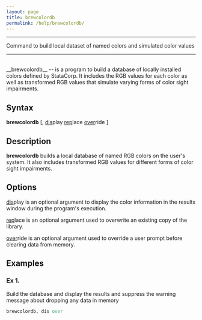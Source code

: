 ```yaml
---
layout: page
title: brewcolordb
permalink: /help/brewcolordb/
---
```


<hr>
Command to build local dataset of named colors and simulated color values
<hr>

<br>
__brewcolordb__ -- is a program to build a database of locally installed colors defined by StataCorp.  It includes the RGB values for each color as well as transformed RGB values that simulate varying forms of color sight impairments.

## Syntax

__brewcolordb__ [, <u>dis</u>play <u>rep</u>lace <u>over</u>ride ]

## Description

__brewcolordb__ builds a local database of named RGB colors on the user's system.  It also includes transformed RGB values for different forms of color sight impairments.

## Options

<u>dis</u>play is an optional argument to display the color information in the results window during the program's execution.

<u>rep</u>lace is an optional argument used to overwrite an existing copy of the library.

<u>over</u>ride is an optional argument used to override a user prompt before clearing data from memory.

## Examples

### Ex 1.
Build the database and display the results and suppress the warning message about dropping any data in memory

```Stata
brewcolordb, dis over
```


